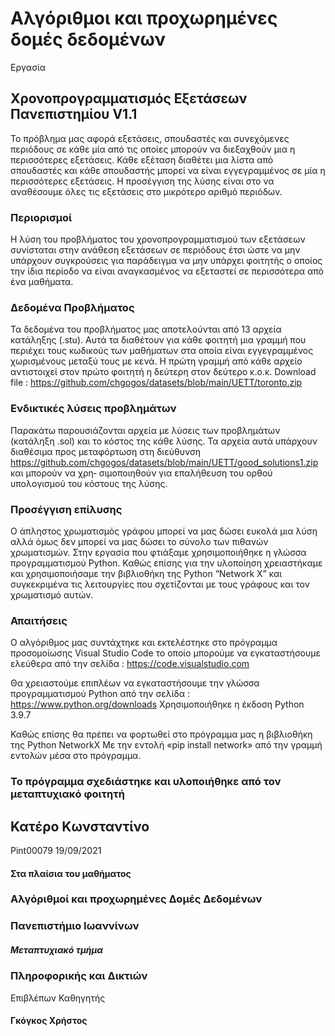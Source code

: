 # Αλγόριθμοι και προχωρημένες δομές δεδομένων
Εργασία 
## Χρονοπρογραμματισμός Εξετάσεων Πανεπιστημίου V1.1
Το πρόβλημα μας αφορά εξετάσεις, σπουδαστές  και συνεχόμενες περιόδους σε κάθε μία από τις οποίες μπορούν να διεξαχθούν μια η περισσότερες εξετάσεις. Κάθε εξέταση διαθέτει μια λίστα από σπουδαστές και κάθε σπουδαστής μπορεί να είναι εγγεγραμμένος σε μία η περισσότερες εξετάσεις. Η προσέγγιση της λύσης είναι στο να αναθέσουμε όλες τις εξετάσεις στο μικρότερο αριθμό περιόδων.
### Περιορισμοί 
Η λύση του προβλήματος του χρονοπρογραμματισμού των εξετάσεων συνίσταται στην ανάθεση εξετάσεων σε περιόδους έτσι ώστε να μην υπάρχουν συγκρούσεις για παράδειγμα να μην υπάρχει φοιτητής ο οποίος την ίδια περίοδο να είναι αναγκασμένος να εξεταστεί σε περισσότερα από ένα μαθήματα.

### Δεδομένα Προβλήματος
Τα δεδομένα του προβλήματος μας αποτελούνται από 13 αρχεία κατάληξης (.stu). Αυτά τα διαθέτουν για κάθε φοιτητή μια γραμμή που περιέχει τους κωδικούς των μαθήματων στα οποία είναι εγγεγραμμένος χωρισμένους μεταξύ τους με κενά. Η πρώτη γραμμή από κάθε αρχείο αντιστοιχεί στον πρώτο φοιτητή η δεύτερη στον δεύτερο κ.ο.κ. Download file : https://github.com/chgogos/datasets/blob/main/UETT/toronto.zip

### Ενδικτικές λύσεις προβλημάτων 
Παρακάτω παρουσιάζονται αρχεία με λύσεις των προβλημάτων (κατάληξη .sol) και το
κόστος της κάθε λύσης. Τα αρχεία αυτά υπάρχουν διαθέσιμα προς μεταφόρτωση στη διεύθυνση
https://github.com/chgogos/datasets/blob/main/UETT/good_solutions1.zip και μπορούν να χρη‐
σιμοποιηθούν για επαλήθευση του ορθού υπολογισμού του κόστους της λύσης.

### Προσέγγιση επίλυσης 
Ο άπληστος χρωματισμός γράφου μπορεί να μας δώσει ευκολά μια λύση αλλά όμως δεν μπορεί να μας δώσει το σύνολο των πιθανών χρωματισμών. Στην εργασία που φτιάξαμε χρησιμοποιήθηκε η γλώσσα προγραμματισμού Python. Καθώς επίσης για την υλοποίηση χρειαστήκαμε και χρησιμοποιήσαμε την βιβλιοθήκη της Python “Network X” και συγκεκριμένα τις λειτουργίες που σχετίζονται με τους γράφους και τον χρωματισμό αυτών.

### Απαιτήσεις 
Ο αλγόριθμος μας συντάχτηκε και εκτελέστηκε στο πρόγραμμα προσομοίωσης  Visual Studio Code το οποίο μπορούμε να εγκαταστήσουμε ελεύθερα από την σελίδα : https://code.visualstudio.com

Θα χρειαστούμε επιπλέων να εγκαταστήσουμε την γλώσσα προγραμματισμού Python από την σελίδα : https://www.python.org/downloads 
Χρησιμοποιήθηκε η έκδοση Python 3.9.7

Καθώς επίσης θα πρέπει να φορτωθεί στο πρόγραμμα μας η βιβλιοθήκη της Python NetworkX Με την εντολή «pip install network» από την γραμμή εντολών μέσα στο πρόγραμμα.

### Το πρόγραμμα σχεδιάστηκε και υλοποιήθηκε από τον μεταπτυχιακό φοιτητή 
## Κατέρο Κωνσταντίνο
Pint00079
19/09/2021
#### Στα πλαίσια του μαθήματος 
### Αλγόριθμοί και προχωρημένες Δομές Δεδομένων 
### Πανεπιστήμιο Ιωαννίνων 
##### Μεταπτυχιακό τμήμα 
### Πληροφορικής και Δικτιών 
Επιβλέπων Καθηγητής 
#### Γκόγκος Χρήστος 

